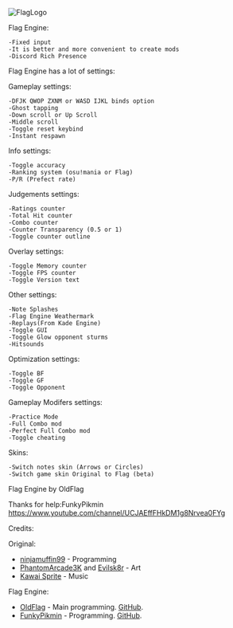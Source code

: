![FlagLogo](https://cdn.discordapp.com/attachments/985644665703383120/988013391207604234/unknown.png)

Flag Engine:

    -Fixed input
    -It is better and more convenient to create mods
    -Discord Rich Presence

Flag Engine has a lot of settings:

Gameplay settings:

    -DFJK QWOP ZXNM or WASD IJKL binds option
    -Ghost tapping
    -Down scroll or Up Scroll
    -Middle scroll
    -Toggle reset keybind
    -Instant respawn

Info settings:

    -Toggle accuracy
    -Ranking system (osu!mania or Flag)
    -P/R (Prefect rate)

Judgements settings:

    -Ratings counter
    -Total Hit counter
    -Combo counter
    -Counter Transparency (0.5 or 1)
    -Toggle counter outline

Overlay settings:

    -Toggle Memory counter
    -Toggle FPS counter
    -Toggle Version text

Other settings:

    -Note Splashes
    -Flag Engine Weathermark
    -Replays(From Kade Engine)
    -Toggle GUI
    -Toggle Glow opponent sturms
    -Hitsounds

Optimization settings:

    -Toggle BF
    -Toggle GF
    -Toggle Opponent

Gameplay Modifers settings:

    -Practice Mode
    -Full Combo mod
    -Perfect Full Combo mod
    -Toggle cheating

Skins:

    -Switch notes skin (Arrows or Circles)
    -Switch game skin Original to Flag (beta)

Flag Engine by OldFlag

Thanks for help:FunkyPikmin https://www.youtube.com/channel/UCJAEffFHkDM1g8Nrvea0FYg

Credits:

Original:
 - [ninjamuffin99](https://twitter.com/ninja_muffin99) - Programming
 - [PhantomArcade3K](https://twitter.com/phantomarcade3k) and [Evilsk8r](https://twitter.com/evilsk8r) - Art
 - [Kawai Sprite](https://twitter.com/kawaisprite) - Music

 Flag Engine:
- [OldFlag](https://www.youtube.com/channel/UCSoMQrybz6_rhQgtmHO2IFQ) - Main programming. [GitHub](https://github.com/ItzOldFlagDEV).
- [FunkyPikmin](https://www.youtube.com/channel/UCJAEffFHkDM1g8Nrvea0FYg) - Programming. [GitHub](https://github.com/FunkyPikmin).
